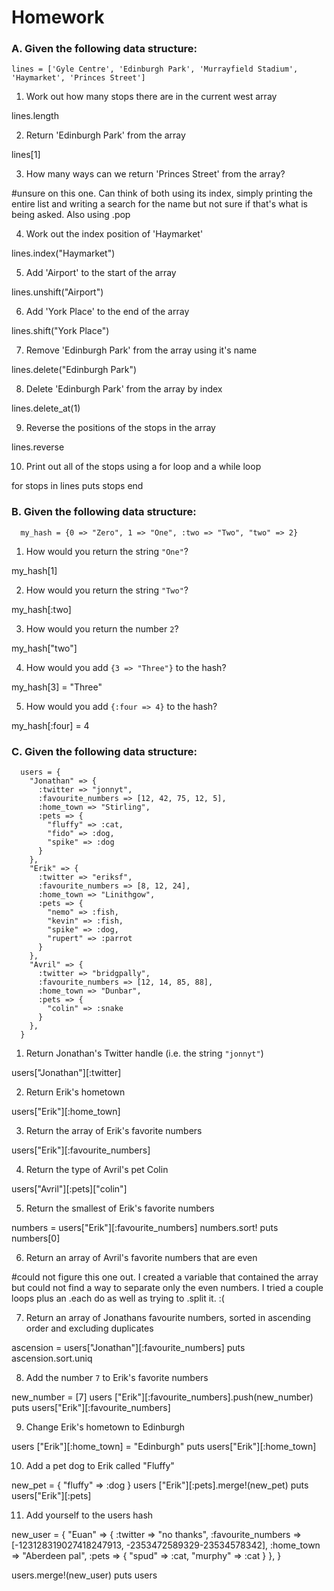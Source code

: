 # Homework

### A. Given the following data structure:

```
lines = ['Gyle Centre', 'Edinburgh Park', 'Murrayfield Stadium', 'Haymarket', 'Princes Street']
```

1. Work out how many stops there are in the current west array

lines.length


2. Return 'Edinburgh Park' from the array

lines[1]


3. How many ways can we return 'Princes Street' from the array?

#unsure on this one. Can think of both using its index, simply printing the entire list and writing a search for the name but not sure if that's what is being asked. Also using .pop


4. Work out the index position of 'Haymarket' 

lines.index("Haymarket")


5. Add 'Airport' to the start of the array 

lines.unshift("Airport")


6. Add 'York Place' to the end of the array

lines.shift("York Place")


7. Remove 'Edinburgh Park' from the array using it's name 

lines.delete("Edinburgh Park")


8. Delete 'Edinburgh Park' from the array by index

lines.delete_at(1)


9. Reverse the positions of the stops in the array

lines.reverse


10. Print out all of the stops using a for loop and a while loop

for stops in lines
  puts stops
end



### B. Given the following data structure:

```
  my_hash = {0 => "Zero", 1 => "One", :two => "Two", "two" => 2}
```

1. How would you return the string `"One"`?

my_hash[1]


2. How would you return the string `"Two"`?

my_hash[:two]


3. How would you return the number `2`?

my_hash["two"]


4. How would you add `{3 => "Three"}` to the hash? 

my_hash[3] = "Three"


5. How would you add `{:four => 4}` to the hash?

my_hash[:four] = 4




### C. Given the following data structure:

```
  users = {
    "Jonathan" => {
      :twitter => "jonnyt",
      :favourite_numbers => [12, 42, 75, 12, 5],
      :home_town => "Stirling",
      :pets => {
        "fluffy" => :cat,
        "fido" => :dog,
        "spike" => :dog
      }
    },
    "Erik" => {
      :twitter => "eriksf",
      :favourite_numbers => [8, 12, 24],
      :home_town => "Linithgow",
      :pets => {
        "nemo" => :fish,
        "kevin" => :fish,
        "spike" => :dog,
        "rupert" => :parrot
      }
    },
    "Avril" => {
      :twitter => "bridgpally",
      :favourite_numbers => [12, 14, 85, 88],
      :home_town => "Dunbar",
      :pets => {
        "colin" => :snake
      }
    },
  }
```

1. Return Jonathan's Twitter handle (i.e. the string `"jonnyt"`)

users["Jonathan"][:twitter]


2. Return Erik's hometown 

users["Erik"][:home_town]


3. Return the array of Erik's favorite numbers

users["Erik"][:favourite_numbers]


4. Return the type of Avril's pet Colin

users["Avril"][:pets]["colin"]


5. Return the smallest of Erik's favorite numbers

numbers = users["Erik"][:favourite_numbers]
numbers.sort!
puts numbers[0]


6. Return an array of Avril's favorite numbers that are even

#could not figure this one out. I created a variable that contained the array but could not find a way to separate only the even numbers. I tried a couple loops plus an .each do as well as trying to .split it. :(


7. Return an array of Jonathans favourite numbers, sorted in ascending order and excluding duplicates

ascension = users["Jonathan"][:favourite_numbers]
puts ascension.sort.uniq


8. Add the number `7` to Erik's favorite numbers

new_number = [7]
users ["Erik"][:favourite_numbers].push(new_number)
puts users["Erik"][:favourite_numbers]


9. Change Erik's hometown to Edinburgh

users ["Erik"][:home_town] = "Edinburgh"
puts users["Erik"][:home_town]


10. Add a pet dog to Erik called "Fluffy"

new_pet = { "fluffy" => :dog }
users ["Erik"][:pets].merge!(new_pet)
puts users["Erik"][:pets]


11. Add yourself to the users hash

new_user = {
  "Euan" => {
    :twitter => "no thanks",
    :favourite_numbers => [-123128319027418247913, -2353472589329-23534578342],
    :home_town => "Aberdeen pal",
    :pets => {
      "spud" => :cat,
      "murphy" => :cat
    }
  },
}

users.merge!(new_user)
puts users

